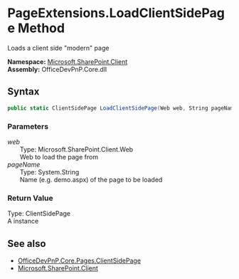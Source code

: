 # PageExtensions.LoadClientSidePage Method  
Loads a client side "modern" page  

**Namespace:** [Microsoft.SharePoint.Client](Microsoft.SharePoint.Client.md)  
**Assembly:** OfficeDevPnP.Core.dll  
## Syntax
```C#
public static ClientSidePage LoadClientSidePage(Web web, String pageName)
```
### Parameters
*web*  
&emsp;&emsp;Type: Microsoft.SharePoint.Client.Web  
&emsp;&emsp;Web to load the page from  
*pageName*  
&emsp;&emsp;Type: System.String  
&emsp;&emsp;Name (e.g. demo.aspx) of the page to be loaded  
### Return Value
Type: ClientSidePage  
A  instance

## See also
- [OfficeDevPnP.Core.Pages.ClientSidePage](OfficeDevPnP.Core.Pages.ClientSidePage.md)
- [Microsoft.SharePoint.Client](Microsoft.SharePoint.Client.md)
